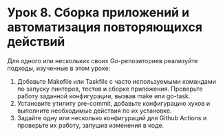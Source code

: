 # Урок 8. Сборка приложений и автоматизация повторяющихся действий
Для одного или нескольких своих Go-репозиториев реализуйте подходы, изученные в этом уроке:
1. Добавьте Makefile или Taskfile с часто используемыми командами по запуску линтеров, тестов и сборке приложения. Проверьте работу заданной конфигурации, вызвав make или go-task.
1. Установите утилиту pre-commit, добавьте конфигурацию хуков и выполните необходимые действия по их установке.
1. Задайте одну или несколько конфигураций для Github Actions и проверьте их работу, запушив изменения в коде.
